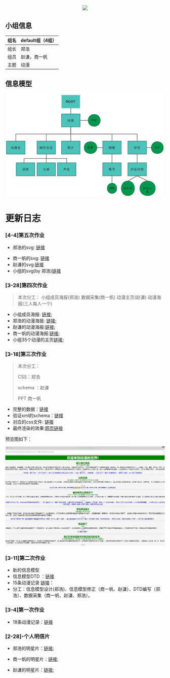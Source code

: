  <div align=center><img  src="./图床/小组logo.png"/></div>

## 小组信息

| 组名 | default组（4组） |
| ---- | ---------------- |
| 组长 | 郑浩             |
| 组员 | 赵谦，商一帆     |
| 主题 | 动漫             |

## 信息模型
![信息模型](./图床/信息模型.png)

# 更新日志

### [4-4]第五次作业

* 郑浩的svg: [链接](http://118.25.136.129:7788/work5/%E9%83%91%E6%B5%A9.svg)

- 商一帆的svg: [链接](http://118.25.136.129:7788/work5/%E5%95%86%E4%B8%80%E5%B8%86.svg)
- 赵谦的svg:[链接](http://118.25.136.129:7788/work5/%E8%B5%B5%E8%B0%A6.svg)
- 小组的svg(by 郑浩)[链接](http://118.25.136.129:7788/work5/%E5%B0%8F%E7%BB%84logo.svg)

### [3-28]第四次作业

> 本次分工： 小组成员海报(郑浩)  数据采集(商一帆)  动漫主页(赵谦)  动漫海报(三人每人一个)

* 小组成员海报: [链接](http://118.25.136.129:7788/peoples/peoples.xml);
* 郑浩的动漫海报: [链接](http://118.25.136.129:7788/huoying/huoying.xml);
* 赵谦的动漫海报:[链接](http://118.25.136.129:7788/work4/JOJO海报-赵谦/poster.xml);
* 商一帆的动漫海报:[链接](http://118.25.136.129:7788/work4/%E7%8C%AB%E5%92%8C%E8%80%81%E9%BC%A0-%E5%95%86%E4%B8%80%E5%B8%86/cartoons.xml);
* 小组35个动漫的主页[链接](http://118.25.136.129:7788/work4/cartoons.xml);

### [3-18]第三次作业

> 本次分工：
>
>  CSS：郑浩  
>
> schema ：赵谦  
>
> PPT 商一帆

* 完整的数据：[链接](./3-18第三次作业/cartoons.xml)
* 验证xml的schema：[链接](./3-18第三次作业/schame.xml)
* 对应的css文件: [链接](./3-18第三次作业/cartoon.css)
* 最终渲染的效果:[网页链接](http://118.25.136.129:7788/) 

预览图如下：

![预览图](./图床/show.jpg)

### [3-11]第二次作业

* 新的信息模型
* 信息模型DTD ：[链接](./3-11第二次作业/DTD.xml)
* 15条动漫记录 [链接](./3-11第二次作业/cartoons.xml)：
* 分工：信息模型设计(郑浩)、信息模型修正（商一帆、赵谦）、DTD编写（郑浩）、数据采集（商一帆、赵谦、郑浩）。


### [3-4]第一次作业

* 18条动漫记录：[链接](./3-4第一次作业/homework1.xml)

### [2-28]-个人明信片

* 郑浩的明星片：[链接](./2-28小组明信片/zhenghao.xml);

* 商一帆的明星片：[链接](./2-28小组明信片/shangyifan.xml);

* 赵谦的明星片：[链接]();

  



